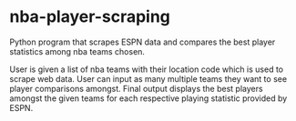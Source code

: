 # nba-player-scraping
Python program that scrapes ESPN data and compares the best player statistics among nba teams chosen.

User is given a list of nba teams with their location code which is used to scrape web data.
User can input as many multiple teams they want to see player comparisons amongst.
Final output displays the best players amongst the given teams for each respective playing statistic provided by ESPN.
